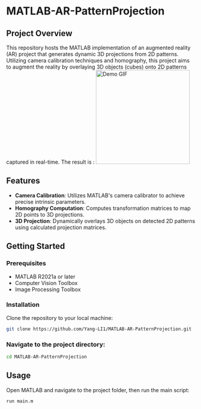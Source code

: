 # MATLAB-AR-PatternProjection

## Project Overview
This repository hosts the MATLAB implementation of an augmented reality (AR) project that generates dynamic 3D projections from 2D patterns. Utilizing camera calibration techniques and homography, this project aims to augment the reality by overlaying 3D objects (cubes) onto 2D patterns captured in real-time.
The result is :
<img src="result.gif" width="250" alt="Demo GIF">

## Features
- **Camera Calibration**: Utilizes MATLAB's camera calibrator to achieve precise intrinsic parameters.
- **Homography Computation**: Computes transformation matrices to map 2D points to 3D projections.
- **3D Projection**: Dynamically overlays 3D objects on detected 2D patterns using calculated projection matrices.

## Getting Started

### Prerequisites
- MATLAB R2021a or later
- Computer Vision Toolbox
- Image Processing Toolbox

### Installation
Clone the repository to your local machine:
```bash
git clone https://github.com/Yang-LI1/MATLAB-AR-PatternProjection.git
```
### Navigate to the project directory:
```bash
cd MATLAB-AR-PatternProjection
```

## Usage
Open MATLAB and navigate to the project folder, then run the main script:
```bash
run main.m
```

